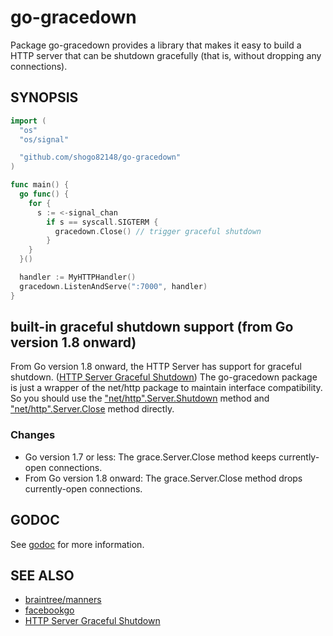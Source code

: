 go-gracedown
=====

Package go-gracedown provides a library that makes it easy to build a HTTP server that can be shutdown gracefully (that is, without dropping any connections).

## SYNOPSIS

``` go
import (
  "os"
  "os/signal"

  "github.com/shogo82148/go-gracedown"
)

func main() {
  go func() {
    for {
      s := <-signal_chan
        if s == syscall.SIGTERM {
          gracedown.Close() // trigger graceful shutdown
        }
    }
  }()

  handler := MyHTTPHandler()
  gracedown.ListenAndServe(":7000", handler)
}
```

## built-in graceful shutdown support (from Go version 1.8 onward)

From Go version 1.8 onward, the HTTP Server has support for graceful shutdown.
([HTTP Server Graceful Shutdown](https://beta.golang.org/doc/go1.8#http_shutdown))
The go-gracedown package is just a wrapper of the net/http package to maintain interface compatibility.
So you should use the ["net/http".Server.Shutdown](https://golang.org/pkg/net/http/#Server.Shutdown) method
and ["net/http".Server.Close](https://golang.org/pkg/net/http/#Server.Close) method directly.


### Changes

- Go version 1.7 or less: The grace.Server.Close method keeps currently-open connections.
- From Go version 1.8 onward: The grace.Server.Close method drops currently-open connections.


## GODOC

See [godoc](https://godoc.org/github.com/shogo82148/go-gracedown) for more information.

## SEE ALSO

- [braintree/manners](https://github.com/braintree/manners)
- [facebookgo](https://github.com/facebookgo/httpdown)
- [HTTP Server Graceful Shutdown](https://beta.golang.org/doc/go1.8#http_shutdown)